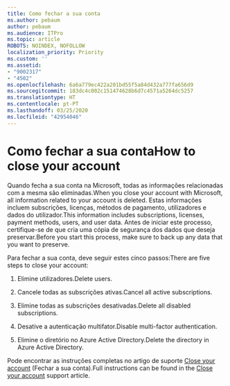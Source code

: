 ```yaml
---
title: Como fechar a sua conta
ms.author: pebaum
author: pebaum
ms.audience: ITPro
ms.topic: article
ROBOTS: NOINDEX, NOFOLLOW
localization_priority: Priority
ms.custom: ''
ms.assetid:
- "9002317"
- "4502"
ms.openlocfilehash: 6a6a779ec422a201bd55f5a84d432a777fa656d9
ms.sourcegitcommit: 183dc4c002c151474628b6d7c4571a5264dc5257
ms.translationtype: HT
ms.contentlocale: pt-PT
ms.lasthandoff: 03/25/2020
ms.locfileid: "42954046"
---
```

# <a name="how-to-close-your-account"></a><span data-ttu-id="8e7db-102">Como fechar a sua conta</span><span class="sxs-lookup"><span data-stu-id="8e7db-102">How to close your account</span></span>

<span data-ttu-id="8e7db-103">Quando fecha a sua conta na Microsoft, todas as informações relacionadas com a mesma são eliminadas.</span><span class="sxs-lookup"><span data-stu-id="8e7db-103">When you close your account with Microsoft, all information related to your account is deleted.</span></span> <span data-ttu-id="8e7db-104">Estas informações incluem subscrições, licenças, métodos de pagamento, utilizadores e dados do utilizador.</span><span class="sxs-lookup"><span data-stu-id="8e7db-104">This information includes subscriptions, licenses, payment methods, users, and user data.</span></span> <span data-ttu-id="8e7db-105">Antes de iniciar este processo, certifique-se de que cria uma cópia de segurança dos dados que deseja preservar.</span><span class="sxs-lookup"><span data-stu-id="8e7db-105">Before you start this process, make sure to back up any data that you want to preserve.</span></span>

<span data-ttu-id="8e7db-106">Para fechar a sua conta, deve seguir estes cinco passos:</span><span class="sxs-lookup"><span data-stu-id="8e7db-106">There are five steps to close your account:</span></span>

1. <span data-ttu-id="8e7db-107">Elimine utilizadores.</span><span class="sxs-lookup"><span data-stu-id="8e7db-107">Delete users.</span></span>

2. <span data-ttu-id="8e7db-108">Cancele todas as subscrições ativas.</span><span class="sxs-lookup"><span data-stu-id="8e7db-108">Cancel all active subscriptions.</span></span>

3. <span data-ttu-id="8e7db-109">Elimine todas as subscrições desativadas.</span><span class="sxs-lookup"><span data-stu-id="8e7db-109">Delete all disabled subscriptions.</span></span>

4. <span data-ttu-id="8e7db-110">Desative a autenticação multifator.</span><span class="sxs-lookup"><span data-stu-id="8e7db-110">Disable multi-factor authentication.</span></span>

5. <span data-ttu-id="8e7db-111">Elimine o diretório no Azure Active Directory.</span><span class="sxs-lookup"><span data-stu-id="8e7db-111">Delete the directory in Azure Active Directory.</span></span>

<span data-ttu-id="8e7db-112">Pode encontrar as instruções completas no artigo de suporte [Close your account](https://docs.microsoft.com/microsoft-365/commerce/close-your-account) (Fechar a sua conta).</span><span class="sxs-lookup"><span data-stu-id="8e7db-112">Full instructions can be found in the [Close your account](https://docs.microsoft.com/microsoft-365/commerce/close-your-account) support article.</span></span>
